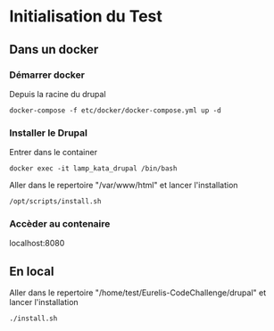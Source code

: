 # Initialisation du Test

## Dans un docker
### Démarrer docker

Depuis la racine du drupal

``docker-compose -f etc/docker/docker-compose.yml up -d``

### Installer le Drupal

Entrer dans le container

``docker exec -it lamp_kata_drupal /bin/bash``

Aller dans le repertoire "/var/www/html" et lancer l'installation

``/opt/scripts/install.sh``

### Accèder au contenaire

localhost:8080

## En local

Aller dans le repertoire "/home/test/Eurelis-CodeChallenge/drupal" et lancer l'installation

``./install.sh``
